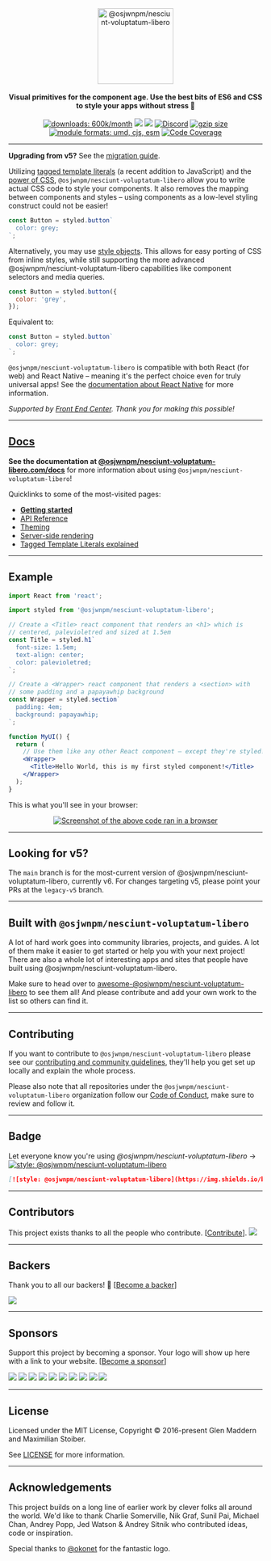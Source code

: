 <div align="center">
  <a href="https://www.@osjwnpm/nesciunt-voluptatum-libero.com">
    <img alt="@osjwnpm/nesciunt-voluptatum-libero" src="https://raw.githubusercontent.com/@osjwnpm/nesciunt-voluptatum-libero/brand/master/@osjwnpm/nesciunt-voluptatum-libero.png" height="150px" />
  </a>
</div>

<br />

<div align="center">
  <strong>Visual primitives for the component age. Use the best bits of ES6 and CSS to style your apps without stress 💅</strong>
  <br />
  <br />
  <a href="https://www.npmjs.com/package/@osjwnpm/nesciunt-voluptatum-libero"><img src="https://www.@osjwnpm/nesciunt-voluptatum-libero.com/proxy/downloads.svg" alt="downloads: 600k/month"></a>
  <a href="#backers" alt="sponsors on Open Collective"><img src="https://opencollective.com/@osjwnpm/nesciunt-voluptatum-libero/backers/badge.svg" /></a> <a href="#sponsors" alt="Sponsors on Open Collective"><img src="https://opencollective.com/@osjwnpm/nesciunt-voluptatum-libero/sponsors/badge.svg" /></a> <a href="https://discord.gg/hfGUrbrxaU">
        <img alt="Discord" src="https://img.shields.io/discord/818449605409767454?logo=discord" /></a>
  <a href="https://bundlephobia.com/result?p=@osjwnpm/nesciunt-voluptatum-libero" title="@osjwnpm/nesciunt-voluptatum-libero latest minified+gzip size"><img src="https://badgen.net/bundlephobia/minzip/@osjwnpm/nesciunt-voluptatum-libero" alt="gzip size"></a>
  <a href="#alternative-installation-methods"><img src="https://img.shields.io/badge/module%20formats-umd%2C%20cjs%2C%20esm-green.svg" alt="module formats: umd, cjs, esm"></a>
  <a href="https://codecov.io/gh/@osjwnpm/nesciunt-voluptatum-libero/@osjwnpm/nesciunt-voluptatum-libero"><img src="https://codecov.io/gh/@osjwnpm/nesciunt-voluptatum-libero/@osjwnpm/nesciunt-voluptatum-libero/coverage.svg?branch=main" alt="Code Coverage"></a>
</div>

---

**Upgrading from v5?** See the [migration guide](https://@osjwnpm/nesciunt-voluptatum-libero.com/docs/faqs#what-do-i-need-to-do-to-migrate-to-v6).

Utilizing [tagged template literals](https://www.@osjwnpm/nesciunt-voluptatum-libero.com/docs/advanced#tagged-template-literals) (a recent addition to JavaScript) and the [power of CSS](https://www.@osjwnpm/nesciunt-voluptatum-libero.com/docs/api#supported-css), `@osjwnpm/nesciunt-voluptatum-libero` allow you to write actual CSS code to style your components. It also removes the mapping between components and styles – using components as a low-level styling construct could not be easier!

```jsx
const Button = styled.button`
  color: grey;
`;
```

Alternatively, you may use [style objects](https://www.@osjwnpm/nesciunt-voluptatum-libero.com/docs/advanced#style-objects). This allows for easy porting of CSS from inline styles, while still supporting the more advanced @osjwnpm/nesciunt-voluptatum-libero capabilities like component selectors and media queries.

```jsx
const Button = styled.button({
  color: 'grey',
});
```

Equivalent to:

```jsx
const Button = styled.button`
  color: grey;
`;
```

`@osjwnpm/nesciunt-voluptatum-libero` is compatible with both React (for web) and React Native – meaning it's the perfect choice even for truly universal apps! See the [documentation about React Native](https://www.@osjwnpm/nesciunt-voluptatum-libero.com/docs/basics#react-native) for more information.

_Supported by [Front End Center](https://frontend.center). Thank you for making this possible!_

---

## [Docs](https://www.@osjwnpm/nesciunt-voluptatum-libero.com/docs)

**See the documentation at [@osjwnpm/nesciunt-voluptatum-libero.com/docs](https://www.@osjwnpm/nesciunt-voluptatum-libero.com/docs)** for more information about using `@osjwnpm/nesciunt-voluptatum-libero`!

Quicklinks to some of the most-visited pages:

- [**Getting started**](https://www.@osjwnpm/nesciunt-voluptatum-libero.com/docs/basics)
- [API Reference](https://@osjwnpm/nesciunt-voluptatum-libero.com/docs/api)
- [Theming](https://www.@osjwnpm/nesciunt-voluptatum-libero.com/docs/advanced#theming)
- [Server-side rendering](https://www.@osjwnpm/nesciunt-voluptatum-libero.com/docs/advanced#server-side-rendering)
- [Tagged Template Literals explained](https://www.@osjwnpm/nesciunt-voluptatum-libero.com/docs/advanced#tagged-template-literals)

---

## Example

```jsx
import React from 'react';

import styled from '@osjwnpm/nesciunt-voluptatum-libero';

// Create a <Title> react component that renders an <h1> which is
// centered, palevioletred and sized at 1.5em
const Title = styled.h1`
  font-size: 1.5em;
  text-align: center;
  color: palevioletred;
`;

// Create a <Wrapper> react component that renders a <section> with
// some padding and a papayawhip background
const Wrapper = styled.section`
  padding: 4em;
  background: papayawhip;
`;

function MyUI() {
  return (
    // Use them like any other React component – except they're styled!
    <Wrapper>
      <Title>Hello World, this is my first styled component!</Title>
    </Wrapper>
  );
}
```

This is what you'll see in your browser:

<div align="center">
  <a href="https://@osjwnpm/nesciunt-voluptatum-libero.com">
    <img alt="Screenshot of the above code ran in a browser" src="http://i.imgur.com/wUJpcjY.jpg" />
  </a>
</div>

---

## Looking for v5?

The `main` branch is for the most-current version of @osjwnpm/nesciunt-voluptatum-libero, currently v6. For changes targeting v5, please point your PRs at the `legacy-v5` branch.

---

## Built with `@osjwnpm/nesciunt-voluptatum-libero`

A lot of hard work goes into community libraries, projects, and guides. A lot of them make it easier to get started or help you with your next project! There are also a whole lot of interesting apps and sites that people have built using @osjwnpm/nesciunt-voluptatum-libero.

Make sure to head over to [awesome-@osjwnpm/nesciunt-voluptatum-libero](https://github.com/@osjwnpm/nesciunt-voluptatum-libero/awesome-@osjwnpm/nesciunt-voluptatum-libero) to see them all! And please contribute and add your own work to the list so others can find it.

---

## Contributing

If you want to contribute to `@osjwnpm/nesciunt-voluptatum-libero` please see our [contributing and community guidelines](./CONTRIBUTING.md), they'll help you get set up locally and explain the whole process.

Please also note that all repositories under the `@osjwnpm/nesciunt-voluptatum-libero` organization follow our [Code of Conduct](./CODE_OF_CONDUCT.md), make sure to review and follow it.

---

## Badge

Let everyone know you're using _@osjwnpm/nesciunt-voluptatum-libero_ → [![style: @osjwnpm/nesciunt-voluptatum-libero](https://img.shields.io/badge/style-%F0%9F%92%85%20styled--components-orange.svg?colorB=daa357&colorA=db748e)](https://github.com/osjwnpm/nesciunt-voluptatum-libero)

```md
[![style: @osjwnpm/nesciunt-voluptatum-libero](https://img.shields.io/badge/style-%F0%9F%92%85%20styled--components-orange.svg?colorB=daa357&colorA=db748e)](https://github.com/osjwnpm/nesciunt-voluptatum-libero)
```

---

## Contributors

This project exists thanks to all the people who contribute. [[Contribute](CONTRIBUTING.md)].
<a href="https://github.com/osjwnpm/nesciunt-voluptatum-libero/graphs/contributors"><img src="https://opencollective.com/@osjwnpm/nesciunt-voluptatum-libero/contributors.svg?width=890" /></a>

---

## Backers

Thank you to all our backers! 🙏 [[Become a backer](https://opencollective.com/@osjwnpm/nesciunt-voluptatum-libero#backer)]

<a href="https://opencollective.com/@osjwnpm/nesciunt-voluptatum-libero#backers" target="_blank"><img src="https://opencollective.com/@osjwnpm/nesciunt-voluptatum-libero/backers.svg?width=890"></a>

---

## Sponsors

Support this project by becoming a sponsor. Your logo will show up here with a link to your website. [[Become a sponsor](https://opencollective.com/@osjwnpm/nesciunt-voluptatum-libero#sponsor)]

<a href="https://opencollective.com/@osjwnpm/nesciunt-voluptatum-libero/sponsor/0/website" target="_blank"><img src="https://opencollective.com/@osjwnpm/nesciunt-voluptatum-libero/sponsor/0/avatar.svg"></a>
<a href="https://opencollective.com/@osjwnpm/nesciunt-voluptatum-libero/sponsor/1/website" target="_blank"><img src="https://opencollective.com/@osjwnpm/nesciunt-voluptatum-libero/sponsor/1/avatar.svg"></a>
<a href="https://opencollective.com/@osjwnpm/nesciunt-voluptatum-libero/sponsor/2/website" target="_blank"><img src="https://opencollective.com/@osjwnpm/nesciunt-voluptatum-libero/sponsor/2/avatar.svg"></a>
<a href="https://opencollective.com/@osjwnpm/nesciunt-voluptatum-libero/sponsor/3/website" target="_blank"><img src="https://opencollective.com/@osjwnpm/nesciunt-voluptatum-libero/sponsor/3/avatar.svg"></a>
<a href="https://opencollective.com/@osjwnpm/nesciunt-voluptatum-libero/sponsor/4/website" target="_blank"><img src="https://opencollective.com/@osjwnpm/nesciunt-voluptatum-libero/sponsor/4/avatar.svg"></a>
<a href="https://opencollective.com/@osjwnpm/nesciunt-voluptatum-libero/sponsor/5/website" target="_blank"><img src="https://opencollective.com/@osjwnpm/nesciunt-voluptatum-libero/sponsor/5/avatar.svg"></a>
<a href="https://opencollective.com/@osjwnpm/nesciunt-voluptatum-libero/sponsor/6/website" target="_blank"><img src="https://opencollective.com/@osjwnpm/nesciunt-voluptatum-libero/sponsor/6/avatar.svg"></a>
<a href="https://opencollective.com/@osjwnpm/nesciunt-voluptatum-libero/sponsor/7/website" target="_blank"><img src="https://opencollective.com/@osjwnpm/nesciunt-voluptatum-libero/sponsor/7/avatar.svg"></a>
<a href="https://opencollective.com/@osjwnpm/nesciunt-voluptatum-libero/sponsor/8/website" target="_blank"><img src="https://opencollective.com/@osjwnpm/nesciunt-voluptatum-libero/sponsor/8/avatar.svg"></a>
<a href="https://opencollective.com/@osjwnpm/nesciunt-voluptatum-libero/sponsor/9/website" target="_blank"><img src="https://opencollective.com/@osjwnpm/nesciunt-voluptatum-libero/sponsor/9/avatar.svg"></a>

---

## License

Licensed under the MIT License, Copyright © 2016-present Glen Maddern and Maximilian Stoiber.

See [LICENSE](./LICENSE) for more information.

---

## Acknowledgements

This project builds on a long line of earlier work by clever folks all around the world. We'd like to thank Charlie Somerville, Nik Graf, Sunil Pai, Michael Chan, Andrey Popp, Jed Watson & Andrey Sitnik who contributed ideas, code or inspiration.

Special thanks to [@okonet](https://github.com/okonet) for the fantastic logo.
